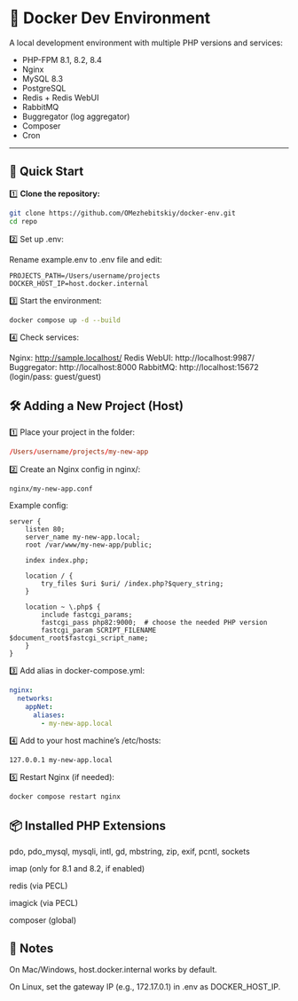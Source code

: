 # 🐳 Docker Dev Environment

A local development environment with multiple PHP versions and services:
- PHP-FPM 8.1, 8.2, 8.4
- Nginx
- MySQL 8.3
- PostgreSQL
- Redis + Redis WebUI
- RabbitMQ
- Buggregator (log aggregator)
- Composer
- Cron

---
## 🚀 Quick Start
1️⃣ **Clone the repository:**

```bash
git clone https://github.com/OMezhebitskiy/docker-env.git
cd repo
```

2️⃣ Set up .env:

Rename example.env to .env file and edit:
```dotenv
PROJECTS_PATH=/Users/username/projects
DOCKER_HOST_IP=host.docker.internal
```

3️⃣ Start the environment:

```bash
docker compose up -d --build
```

4️⃣ Check services:

Nginx: http://sample.localhost/
Redis WebUI: http://localhost:9987/
Buggregator: http://localhost:8000
RabbitMQ: http://localhost:15672 (login/pass: guest/guest)


## 🛠 Adding a New Project (Host)

1️⃣ Place your project in the folder:

```conf
/Users/username/projects/my-new-app
```
2️⃣ Create an Nginx config in nginx/:

```nginx
nginx/my-new-app.conf
```
Example config:

```nginx
server {
    listen 80;
    server_name my-new-app.local;
    root /var/www/my-new-app/public;

    index index.php;

    location / {
        try_files $uri $uri/ /index.php?$query_string;
    }

    location ~ \.php$ {
        include fastcgi_params;
        fastcgi_pass php82:9000;  # choose the needed PHP version
        fastcgi_param SCRIPT_FILENAME $document_root$fastcgi_script_name;
    }
}
```

3️⃣ Add alias in docker-compose.yml:

```yaml
nginx:
  networks:
    appNet:
      aliases:
        - my-new-app.local
```

4️⃣ Add to your host machine’s /etc/hosts:

```text
127.0.0.1 my-new-app.local
```

5️⃣ Restart Nginx (if needed):

```bash
docker compose restart nginx
```


## 📦 Installed PHP Extensions

pdo, pdo_mysql, mysqli, intl, gd, mbstring, zip, exif, pcntl, sockets

imap (only for 8.1 and 8.2, if enabled)

redis (via PECL)

imagick (via PECL)

composer (global)


## 🧠 Notes
On Mac/Windows, host.docker.internal works by default.

On Linux, set the gateway IP (e.g., 172.17.0.1) in .env as DOCKER_HOST_IP.